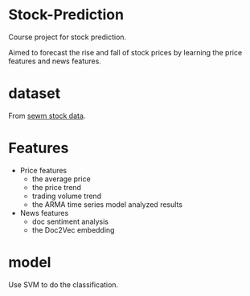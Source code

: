 # Stock-Prediction
Course project for stock prediction.

Aimed to forecast the rise and fall of stock prices by learning the price features and news features.

# dataset
From [sewm stock data](https://github.com/zeyazhang/sewm_stock_data).

# Features
- Price features 
  - the average price
  - the price trend
  - trading volume trend 
  - the ARMA time series model analyzed results
- News features
  - doc sentiment analysis 
  - the Doc2Vec embedding

# model
Use SVM to do the classification.
